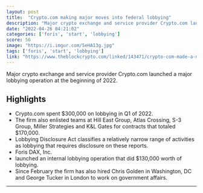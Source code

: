 ```yaml
---
layout: post
title:  "Crypto​.com making major moves into federal lobbying"
description: "Major crypto exchange and service provider Crypto.com launched a major lobbying operation at the beginning of 2022."
date: "2022-04-26 04:21:02"
categories: ['foris', 'start', 'lobbying']
score: 56
image: "https://i.imgur.com/5eHA13g.jpg"
tags: ['foris', 'start', 'lobbying']
link: "https://www.theblockcrypto.com/linked/143471/crypto-com-made-a-major-move-into-federal-lobbying-at-the-start-of-the-yea"
---
```


Major crypto exchange and service provider Crypto.com launched a major lobbying operation at the beginning of 2022.

## Highlights

- Crypto.com spent $300,000 on lobbying in Q1 of 2022.
- The firm also enlisted teams at Hill East Group, Atlas Crossing, S-3 Group, Miller Strategies and K&L Gates for contracts that totaled $170,000.
- Lobbying Disclosure Act classifies a relatively narrow range of activities as lobbying that requires disclosure on these reports.
- Foris DAX, Inc.
- launched an internal lobbying operation that did $130,000 worth of lobbying.
- Since February the firm has also hired Chris Golden in Washington, DC and George Tucker in London to work on government affairs.

---

